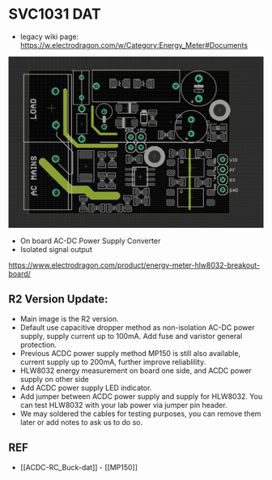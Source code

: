 

# SVC1031 DAT

- legacy wiki page: https://w.electrodragon.com/w/Category:Energy_Meter#Documents



![](51-36-17-03-04-2023.png)

- On board AC-DC Power Supply Converter
- Isolated signal output

https://www.electrodragon.com/product/energy-meter-hlw8032-breakout-board/



## R2 Version Update:
- Main image is the R2 version.
- Default use capacitive dropper method as non-isolation AC-DC power supply, supply current up to 100mA. Add fuse and varistor general protection.
- Previous ACDC power supply method MP150 is still also available, current supply up to 200mA, further improve reliablility.
- HLW8032 energy measurement on board one side, and ACDC power supply on other side
- Add ACDC power supply LED indicator.
- Add jumper between ACDC power supply and supply for HLW8032. You can test HLW8032 with your lab power via jumper pin header.
- We may soldered the cables for testing purposes, you can remove them later or add notes to ask us to do so.



## REF

- [[ACDC-RC_Buck-dat]] - [[MP150]]


